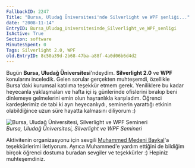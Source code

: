 ```yaml
---
FallbackID: 2247
Title: "Bursa, Uludağ Üniversitesi'nde Silverlight ve WPF şenliği..."
date: "2008-11-14"
EntryID: Bursa_Uludag_Universitesinde_Silverlight_ve_WPF_senligi
IsActive: True
Section: software
MinutesSpent: 0
Tags: Silverlight 2.0, WPF
old.EntryID: 8c50a39d-2b68-47ba-a88f-4a0d06b6d4d2
---
```

Bugün **Bursa, Uludağ Üniversitesi**'ndeydim. **Silverlight 2.0** ve
**WPF** konularını inceledik. Gelen sorular gerçekten muhteşemdi,
özellikle Bursa'daki kurumsal katılıma teşekkür etmem gerek. Yeniliklere
bu kadar heyecanla yaklaşmaları ve hafta içi iş günlerinde ofislerini
bırakıp beni dinlemeye gelmelerini emin olun hayranlıkla karşıladım.
Öğrenci kardeşlerimiz de tabi ki ayrı heyecanlıydı, seminerin yarattığı
etkinin olabildiğince uzun süre hayatta kalmasını diliyorum :)

![Bursa, Uludağ Üniversitesi, Silverlight ve WPF
Semineri](media/Bursa_Uludag_Universitesinde_Silverlight_ve_WPF_senligi/14112008_1.jpg)\
*Bursa, Uludağ Üniversitesi, Silverlight ve WPF Semineri*

Aktivitenin organizasyonu için sevgili [Muhammed Medeni
Baykal](http://tisba.biz/)'a teşekkürlerimi iletiyorum. Ayrıca
Muhammed'e yardım ettiğini de bildiğim birçok öğrenci dostuma buradan
sevgiler ve teşekkürler :) Hepiniz muhteşemdiniz.


